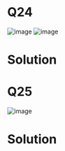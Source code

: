 # Q24
![image](https://github.com/user-attachments/assets/ee8c1137-1cb3-44dd-bb3c-89a8dcb839f6)
![image](https://github.com/user-attachments/assets/3f0457fc-cb65-4182-ad18-cd20af630c86)
# Solution

# Q25
![image](https://github.com/user-attachments/assets/5f9af392-dc76-4f60-9368-9791357a5350)
# Solution
